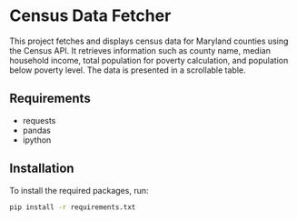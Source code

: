 # Census Data Fetcher

This project fetches and displays census data for Maryland counties using the Census API. It retrieves information such as county name, median household income, total population for poverty calculation, and population below poverty level. The data is presented in a scrollable table.

## Requirements

- requests
- pandas
- ipython

## Installation

To install the required packages, run:

```sh
pip install -r requirements.txt


